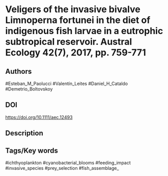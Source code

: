# Veligers of the invasive bivalve Limnoperna fortunei in the diet of indigenous fish larvae in a eutrophic subtropical reservoir. Austral Ecology 42(7), 2017, pp. 759-771
## Authors
#Esteban_M_Paolucci #Valentín_Leites #Daniel_H_Cataldo #Demetrio_Boltovskoy 
## DOI
 https://doi.org/10.1111/aec.12493
## Description

## Tags/Key words
#ichthyoplankton #cyanobacterial_blooms #feeding_impact #invasive_species #prey_selection #fish_assemblage_ 